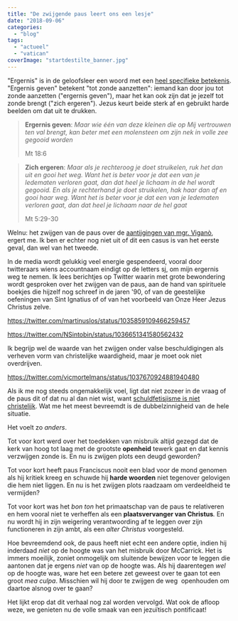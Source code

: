 ```yaml
---
title: "De zwijgende paus leert ons een lesje"
date: "2018-09-06"
categories: 
  - "blog"
tags: 
  - "actueel"
  - "vatican"
coverImage: "startdestilte_banner.jpg"
---
```


"Ergernis" is in de geloofsleer een woord met een [heel specifieke betekenis](/blog/schandalig-geloof/). "Ergernis geven" betekent "tot zonde aanzetten": iemand kan door jou tot zonde aanzetten ("ergernis geven"), maar het kan ook zijn dat je jezelf tot zonde brengt ("zich ergeren"). Jezus keurt beide sterk af en gebruikt harde beelden om dat uit te drukken.

> **Ergernis geven**: _Maar wie één van deze kleinen die op Mij vertrouwen ten val brengt, kan beter met een molensteen om zijn nek in volle zee gegooid worden_  
> 
> Mt 18:6

> **Zich ergeren**: _Maar als je rechteroog je doet struikelen, ruk het dan uit en gooi het weg. Want het is beter voor je dat een van je ledematen verloren gaat, dan dat heel je lichaam in de hel wordt gegooid. En als je rechterhand je doet struikelen, hak haar dan af en gooi haar weg. Want het is beter voor je dat een van je ledematen verloren gaat, dan dat heel je lichaam naar de hel gaat_  
> 
> Mt 5:29-30

Welnu: het zwijgen van de paus over de [aantijgingen van mgr. Viganò](https://www.documentcloud.org/documents/4786599-Testimony-by-Archbishop-Carlo-Maria-Vigan%C3%B2.html), ergert me. Ik ben er echter nog niet uit of dit een casus is van het eerste geval, dan wel van het tweede.  

In de media wordt gelukkig veel energie gespendeerd, vooral door twitteraars wiens accountnaam eindigt op de letters sj, om mijn ergernis weg te nemen. Ik lees berichtjes op Twitter waarin met grote bewondering wordt gesproken over het zwijgen van de paus, aan de hand van spirituele boekjes die hijzelf nog schreef in de jaren '90, of van de geestelijke oefeningen van Sint Ignatius of of van het voorbeeld van Onze Heer Jezus Christus zelve.  

https://twitter.com/martinuslos/status/1035859109466259457

https://twitter.com/NSintobin/status/1036651341580562432

Ik begrijp wel de waarde van het zwijgen onder valse beschuldigingen als verheven vorm van christelijke waardigheid, maar je moet ook niet overdrijven.  

https://twitter.com/vicmortelmans/status/1037670924881940480

Als ik me nog steeds ongemakkelijk voel, ligt dat niet zozeer in de vraag of de paus dit of dat nu al dan niet wist, want [schuldfetisjisme is niet christelijk](/blog/schuldfetisjisme-is-niet-christelijk/). Wat me het meest bevreemdt is de dubbelzinnigheid van de hele situatie.  

Het voelt zo _anders_.  

Tot voor kort werd over het toedekken van misbruik altijd gezegd dat de kerk van hoog tot laag met de grootste **openheid** tewerk gaat en dat kennis verzwijgen zonde is. En nu is zwijgen plots een deugd geworden?  

Tot voor kort heeft paus Franciscus nooit een blad voor de mond genomen als hij kritiek kreeg en schuwde hij **harde woorden** niet tegenover gelovigen die hem niet liggen. En nu is het zwijgen plots raadzaam om verdeeldheid te vermijden?  

Tot voor kort was het _bon ton_ het primaatschap van de paus te relativeren en hem vooral niet te verheffen als een **plaatsvervanger van Christus**_._ En nu wordt hij in zijn weigering verantwoording af te leggen over zijn functioneren in zijn ambt, als een _alter Christus_ voorgesteld.  

Hoe bevreemdend ook, de paus heeft niet echt een andere optie, indien hij inderdaad _niet_ op de hoogte was van het misbruik door McCarrick. Het is immers moeilijk, zoniet onmogelijk om sluitende bewijzen voor te leggen die aantonen dat je ergens _niet_ van op de hoogte was. Als hij daarentegen _wel_ op de hoogte was, ware het een betere zet geweest over te gaan tot een groot _mea culpa_. Misschien wil hij door te zwijgen de weg  openhouden om daartoe alsnog over te gaan?  

Het lijkt erop dat dit verhaal nog zal worden vervolgd. Wat ook de afloop weze, we genieten nu de volle smaak van een jezuïtisch pontificaat!
